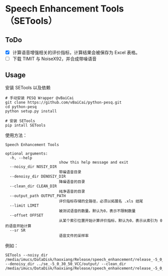 # Speech Enhancement Tools（SETools）

## ToDo

- [x] 计算语音增强相关的评价指标，计算结果会被保存为 Excel 表格。
- [ ] 下载 TIMIT 与 NoiseX92，并合成带噪语音

## Usage

安装 SETools 以及依赖

```shell
# 手动安装 PESQ Wrapper @vBaiCai
git clone https://github.com/vBaiCai/python-pesq.git
cd python-pesq
python setup.py install

# 安装 SETools
pip intall SETools
```

使用方法：

```shell
Speech Enhancement Tools

optional arguments:
  -h, --help            
                        show this help message and exit
  --noisy_dir NOSIY_DIR
                        带噪语音目录
  --denoisy_dir DENOSIY_DIR
                        降噪语音的目录
  --clean_dir CLEAN_DIR
                        纯净语音的目录
  --output_path OUTPUT_PATH
                        评价指标存储的全路径，必须以拓展名 .xls 结尾
  --limit LIMIT         
                        被测试语音的数量。默认为0，表示不限制数量
  --offset OFFSET       
                        从某个索引位置开始计算评价指标，默认为0，表示从索引为 0 的语音开始计算
  --sr SR               
                        语音文件的采样率
```

例如：

```shell
SETools --noisy_dir /media/imucs/DataDisk/haoxiang/Release/speech_enhancement/release_-5_0_30_50/test/noisy/ --denoisy_dir ../se_-5_0_30_50_VCC/output/ --clean_dir /media/imucs/DataDisk/haoxiang/Release/speech_enhancement/release_-5_0_30_50/test/clean
```
